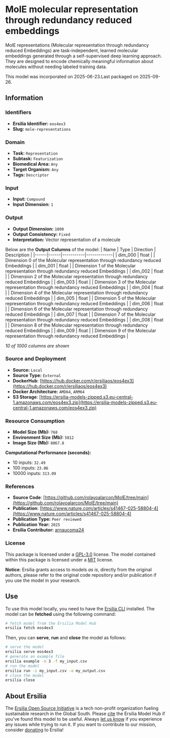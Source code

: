 # MolE molecular representation through redundancy reduced embeddings

MolE representations (Molecular representation through redundancy reduced Embeddings) are task-independent, learned molecular embeddings generated through a self-supervised deep learning approach. They are designed to encode chemically meaningful information about molecules without needing labeled training data.

This model was incorporated on 2025-06-23.Last packaged on 2025-09-26.

## Information
### Identifiers
- **Ersilia Identifier:** `eos4ex3`
- **Slug:** `mole-representations`

### Domain
- **Task:** `Representation`
- **Subtask:** `Featurization`
- **Biomedical Area:** `Any`
- **Target Organism:** `Any`
- **Tags:** `Descriptor`

### Input
- **Input:** `Compound`
- **Input Dimension:** `1`

### Output
- **Output Dimension:** `1000`
- **Output Consistency:** `Fixed`
- **Interpretation:** Vector representation of a molecule

Below are the **Output Columns** of the model:
| Name | Type | Direction | Description |
|------|------|-----------|-------------|
| dim_000 | float |  | Dimension 0 of the Molecular representation through redundancy reduced Embeddings |
| dim_001 | float |  | Dimension 1 of the Molecular representation through redundancy reduced Embeddings |
| dim_002 | float |  | Dimension 2 of the Molecular representation through redundancy reduced Embeddings |
| dim_003 | float |  | Dimension 3 of the Molecular representation through redundancy reduced Embeddings |
| dim_004 | float |  | Dimension 4 of the Molecular representation through redundancy reduced Embeddings |
| dim_005 | float |  | Dimension 5 of the Molecular representation through redundancy reduced Embeddings |
| dim_006 | float |  | Dimension 6 of the Molecular representation through redundancy reduced Embeddings |
| dim_007 | float |  | Dimension 7 of the Molecular representation through redundancy reduced Embeddings |
| dim_008 | float |  | Dimension 8 of the Molecular representation through redundancy reduced Embeddings |
| dim_009 | float |  | Dimension 9 of the Molecular representation through redundancy reduced Embeddings |

_10 of 1000 columns are shown_
### Source and Deployment
- **Source:** `Local`
- **Source Type:** `External`
- **DockerHub**: [https://hub.docker.com/r/ersiliaos/eos4ex3](https://hub.docker.com/r/ersiliaos/eos4ex3)
- **Docker Architecture:** `AMD64`, `ARM64`
- **S3 Storage**: [https://ersilia-models-zipped.s3.eu-central-1.amazonaws.com/eos4ex3.zip](https://ersilia-models-zipped.s3.eu-central-1.amazonaws.com/eos4ex3.zip)

### Resource Consumption
- **Model Size (Mb):** `768`
- **Environment Size (Mb):** `5812`
- **Image Size (Mb):** `8067.8`

**Computational Performance (seconds):**
- 10 inputs: `32.49`
- 100 inputs: `23.06`
- 10000 inputs: `313.09`

### References
- **Source Code**: [https://github.com/rolayoalarcon/MolE/tree/main](https://github.com/rolayoalarcon/MolE/tree/main)
- **Publication**: [https://www.nature.com/articles/s41467-025-58804-4](https://www.nature.com/articles/s41467-025-58804-4)
- **Publication Type:** `Peer reviewed`
- **Publication Year:** `2025`
- **Ersilia Contributor:** [arnaucoma24](https://github.com/arnaucoma24)

### License
This package is licensed under a [GPL-3.0](https://github.com/ersilia-os/ersilia/blob/master/LICENSE) license. The model contained within this package is licensed under a [MIT](LICENSE) license.

**Notice**: Ersilia grants access to models _as is_, directly from the original authors, please refer to the original code repository and/or publication if you use the model in your research.


## Use
To use this model locally, you need to have the [Ersilia CLI](https://github.com/ersilia-os/ersilia) installed.
The model can be **fetched** using the following command:
```bash
# fetch model from the Ersilia Model Hub
ersilia fetch eos4ex3
```
Then, you can **serve**, **run** and **close** the model as follows:
```bash
# serve the model
ersilia serve eos4ex3
# generate an example file
ersilia example -n 3 -f my_input.csv
# run the model
ersilia run -i my_input.csv -o my_output.csv
# close the model
ersilia close
```

## About Ersilia
The [Ersilia Open Source Initiative](https://ersilia.io) is a tech non-profit organization fueling sustainable research in the Global South.
Please [cite](https://github.com/ersilia-os/ersilia/blob/master/CITATION.cff) the Ersilia Model Hub if you've found this model to be useful. Always [let us know](https://github.com/ersilia-os/ersilia/issues) if you experience any issues while trying to run it.
If you want to contribute to our mission, consider [donating](https://www.ersilia.io/donate) to Ersilia!
